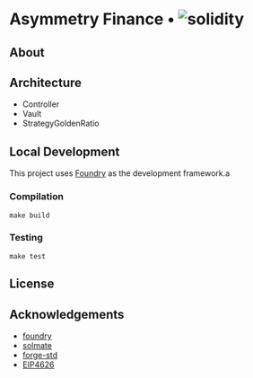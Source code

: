 # Asymmetry Finance • ![solidity](https://img.shields.io/badge/solidity-^0.8.13-lightgrey)

## About

## Architecture

- Controller
- Vault
- StrategyGoldenRatio

## Local Development

This project uses [Foundry](https://github.com/foundry-rs/foundry) as the development framework.a

### Compilation

```
make build
```

### Testing

```
make test
```

## License

## Acknowledgements

- [foundry](https://github.com/foundry-rs/foundry)
- [solmate](https://github.com/Rari-Capital/solmate)
- [forge-std](https://github.com/brockelmore/forge-std)
- [EIP4626](https://eips.ethereum.org/EIPS/eip-4626)
